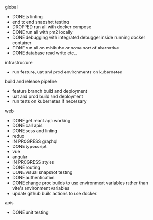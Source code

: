 global

- DONE js linting
- end to end snapshot testing
- DROPPED run all with docker compose
- DONE run all with pm2 locally
- DONE debugging with integrated debugger inside running docker container
- DONE run all on minikube or some sort of alternative
- DONE database read write etc...

infrastructure

- run feature, uat and prod environments on kubernetes

build and release pipeline

- feature branch build and deployment
- uat and prod build and deployment
- run tests on kubernetes if necessary

web

- DONE get react app working
- DONE call apis
- DONE scss and linting
- redux
- IN PROGRESS graphql
- DONE typescript
- vue
- angular
- IN PROGRESS styles
- DONE routing
- DONE visual snapshot testing
- DONE authentication
- DONE change prod builds to use environment variables rather than vite's environment variables
- update github build actions to use docker.

apis

- DONE unit testing
